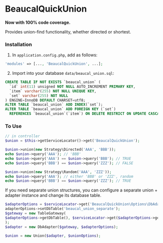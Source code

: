 # BeaucalQuickUnion

**Now with 100% code coverage.**

Provides union-find functionality, whether directed or shortest.

### Installation
1. In `application.config.php`, add as follows:

```PHP
'modules' => [..., 'BeaucalQuickUnion', ...];
```

2. Import into your database `data/beaucal_union.sql`:
```SQL
CREATE TABLE IF NOT EXISTS `beaucal_union` (
  `id` int(11) unsigned NOT NULL AUTO_INCREMENT PRIMARY KEY,
  `item` varchar(255) NOT NULL UNIQUE KEY,
  `set` varchar(255) NOT NULL
) ENGINE=InnoDB DEFAULT CHARSET=utf8;
ALTER TABLE `beaucal_union` ADD INDEX(`set`);
ALTER TABLE `beaucal_union` ADD FOREIGN KEY (`set`)
  REFERENCES `beaucal_union`(`item`) ON DELETE RESTRICT ON UPDATE CASCADE;
```


### To Use

```PHP
// in controller
$union = $this->getServiceLocator()->get('BeaucalQuickUnion');

$union->union(new Strategy\Directed('AAA', 'BBB'));
echo $union->query('AAA'); // 'BBB'
echo $union->query('AAA') == $union->query('BBB'); // TRUE
echo $union->query('BBB') == $union->query('ZZZ'); // FALSE

$union->union(new Strategy\Random('AAA', 'ZZZ'));
echo $union->query('AAA'); // either 'BBB' or 'ZZZ', random
echo $union->query('BBB') == $union->query('ZZZ'); // TRUE
```


If you need separate union structures, you can configure a separate
union + adapter instance and change its database table.
```PHP
$adapterOptions = $serviceLocator->get('BeaucalQuickUnion\Options\DbAdapter');
adapterOptions->setDbTable('beaucal_union_separate');
$gateway = new TableGateway(
$adapterOptions->getDbTable(), $serviceLocator->get($adapterOptions->getDbAdapterClass())
);
$adapter = new DbAdapter($gateway, $adapterOptions);

$union = new Union($adapter, $unionOptions);
```
